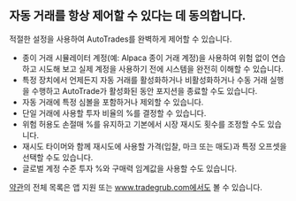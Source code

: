 ## 자동 거래를 항상 제어할 수 있다는 데 동의합니다.

적절한 설정을 사용하여 AutoTrades를 완벽하게 제어할 수 있습니다.
- 종이 거래 시뮬레이터 계정(예: Alpaca 종이 거래 계정)을 사용하여 위험 없이 연습하고 시도해 보고 실제 계정을 사용하기 전에 시스템을 완전히 이해할 수 있습니다.
- 특정 장치에서 언제든지 자동 거래를 활성화하거나 비활성화하거나 수동 거래 실행을 수행하고 AutoTrade가 활성화된 동안 포지션을 종료할 수도 있습니다.
- 자동 거래에 특정 심볼을 포함하거나 제외할 수 있습니다.
- 단일 거래에 사용할 투자 비율의 %를 결정할 수 있습니다.
- 위험 허용도 손절매 %를 유지하고 기본에서 시장 재시도 횟수를 조정할 수도 있습니다.
- 재시도 타이머와 함께 재시도에 사용할 가격(입찰, 마크 또는 매도)과 특정 오프셋을 선택할 수도 있습니다.
- 글로벌 계정 수준 투자 %와 구매력 임계값을 사용할 수도 있습니다.

[약관](https://tradegrub.com/terms)의 전체 목록은 앱 지원 또는 www.tradegrub.com에서도 볼 수 있습니다.
